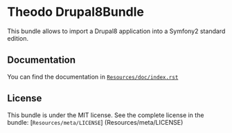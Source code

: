Theodo Drupal8Bundle
===================

This bundle allows to import a Drupal8 application into a Symfony2 standard edition.

Documentation
-------------

You can find the documentation in [`Resources/doc/index.rst`](Resources/doc/index.rst)

License
-------

This bundle is under the MIT license. See the complete license in the bundle:
[`Resources/meta/LICENSE`] (Resources/meta/LICENSE)